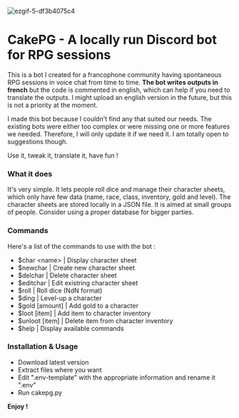 ![ezgif-5-df3b4075c4](https://github.com/zad-sixstrings/cakepg/assets/14813374/aaf7cc9d-a526-416a-9c9c-16449ac2a9cd)
# CakePG - A locally run Discord bot for RPG sessions

This is a bot I created for a francophone community having spontaneous RPG sessions in voice chat from time to time. **The bot writes outputs in french** but the code is commented in english, which can help if you need to translate the outputs. I might upload an english version in the future, but this is not a priority at the moment.

I made this bot because I couldn't find any that suited our needs. The existing bots were either too complex or were missing one or more features we needed. Therefore, I will only update it if we need it. I am totally open to suggestions though.

Use it, tweak it, translate it, have fun !

### What it does
It's very simple. It lets people roll dice and manage their character sheets, which only have few data (name, race, class, inventory, gold and level). The character sheets are stored locally in a JSON file. It is aimed at small groups of people. Consider using a proper database for bigger parties.

### Commands
Here's a list of the commands to use with the bot :
- $char \<name\> | Display character sheet
- $newchar | Create new character sheet
- $delchar <name> | Delete character sheet
- $editchar <name>| Edit existring character sheet
- $roll <NdN> | Roll dice (NdN format)
- $ding <name> | Level-up a character
- $gold <name> [amount] | Add gold to a character
- $loot <name> [item] | Add item to character inventory
- $unloot <name> [item] | Delete item from character inventory
- $help | Display available commands

### Installation & Usage
- Download latest version
- Extract files where you want
- Edit ".env-template" with the appropriate information and rename it ".env"
- Run cakepg.py

**Enjoy !**
